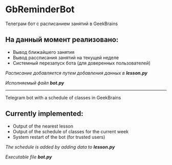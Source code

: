 # GbReminderBot

Телеграм бот с расписанием занятий в GeekBrains

## На данный момент реализовано: 
* Вывод ближайшего занятия
* Вывод рассписания занятий на текущей неделе
* Системный перезапуск бота (для доверенных пользователей)

*Расписание добавляется путем добавления данных в **lesson.py***

*Исполняемый файл **bot.py***
______________________________

Telegram bot with a schedule of classes in GeekBrains

## Currently implemented: 
* Output of the nearest lesson
* Output of the schedule of classes for the current week
* System restart of the bot (for trusted users)

*The schedule is added by adding data to **lesson.py***

*Executable file **bot.py***

